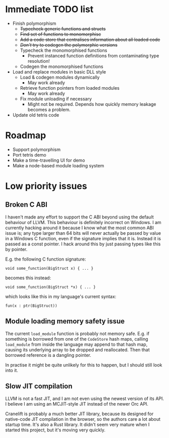 
# Immediate TODO list

- Finish polymorphism
  - ~~Typecheck generic functions and structs~~
  - ~~Find set of functions to monomorphise~~
  - ~~Add a code store that centralises information about all loaded code~~
  - ~~_Don't_ try to codegen the polymorphic versions~~
  - Typecheck the monomorphised functions
    - Prevent instanced function definitions from contaminating type resolution!
  - Codegen the monomorphised functions
- Load and replace modules in basic DLL style
  - Load & codegen modules dynamically
    - May work already
  - Retrieve function pointers from loaded modules
    - May work already
  - Fix module unloading if necessary
    - Might not be required. Depends how quickly memory leakage becomes a problem.
- Update old tetris code

# Roadmap

- Support polymorphism
- Port tetris demo
- Make a time-travelling UI for demo
- Make a node-based module loading system

# Low priority issues

## Broken C ABI

I haven't made any effort to support the C ABI beyond using the default behaviour of LLVM. This behaviour is definitely incorrect on Windows. I am currently hacking around it because I know what the most common ABI issue is; any type larger than 64 bits will never actually be passed by value in a Windows C function, even if the signature implies that it is. Instead it is passed as a const pointer. I hack around this by just passing types like this by pointer.

E.g. the following C function signature:

`void some_function(BigStruct x) { ... }`

becomes this instead:

`void some_function(BigStruct *x) { ... }`

which looks like this in my language's current syntax:

`fun(x : ptr(BigStruct))`

## Module loading memory safety issue

The current `load_module` function is probably not memory safe. E.g. if something is borrowed from one of the `CodeStore` hash maps, calling `load_module` from inside the language may append to that hash map, causing its underlying array to be dropped and reallocated. Then that borrowed reference is a dangling pointer.

In practise it might be quite unlikely for this to happen, but I should still look into it.

## Slow JIT compilation

LLVM is not a fast JIT, and I am not even using the newest version of its API. I believe I am using an MCJIT-style JIT instead of the newer Orc API.

Cranelift is probably a much better JIT library, because its designed for native-code JIT compilation in the browser, so the authors care a lot about startup time. It's also a Rust library. It didn't seem very mature when I started this project, but it's moving very quickly.
